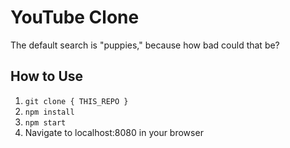 # YouTube Clone

The default search is "puppies," because how bad could that be?

## How to Use

1. `git clone { THIS_REPO }`
2. `npm install`
3. `npm start`
4. Navigate to localhost:8080 in your browser
